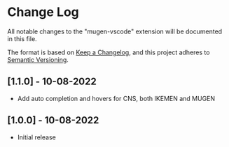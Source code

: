 # Change Log

All notable changes to the "mugen-vscode" extension will be documented in this file.

The format is based on [Keep a Changelog](https://keepachangelog.com/en/1.0.0/),
and this project adheres to [Semantic Versioning](https://semver.org/spec/v2.0.0.html).

## [1.1.0] - 10-08-2022

- Add auto completion and hovers for CNS, both IKEMEN and MUGEN

## [1.0.0] - 10-08-2022

- Initial release